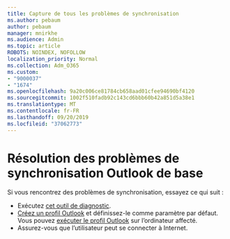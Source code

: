 ```yaml
---
title: Capture de tous les problèmes de synchronisation
ms.author: pebaum
author: pebaum
manager: mnirkhe
ms.audience: Admin
ms.topic: article
ROBOTS: NOINDEX, NOFOLLOW
localization_priority: Normal
ms.collection: Adm_O365
ms.custom:
- "9000037"
- "1674"
ms.openlocfilehash: 9a20c006ce81784cb658aad01cfee94690bf4120
ms.sourcegitcommit: 1002f510fadb92c143cd6bbb60b42a851d5a38e1
ms.translationtype: MT
ms.contentlocale: fr-FR
ms.lasthandoff: 09/20/2019
ms.locfileid: "37062773"
---
```

# <a name="basic-outlook-sync-troubleshooting"></a>Résolution des problèmes de synchronisation Outlook de base

Si vous rencontrez des problèmes de synchronisation, essayez ce qui suit :

- Exécutez [cet outil de diagnostic](https://aka.ms/sara-outlooksendreceive).
- [Créez un profil Outlook](https://support.office.com/article/f544c1ba-3352-4b3b-be0b-8d42a540459d) et définissez-le comme paramètre par défaut. Vous pouvez [exécuter le profil Outlook](https://aka.ms/SaRA-OutlookSetupProfile) sur l’ordinateur affecté.
- Assurez-vous que l’utilisateur peut se connecter à Internet. 